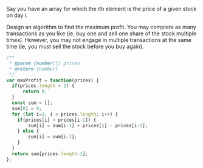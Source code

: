 Say you have an array for which the ith element is the price of a given stock on day i.

Design an algorithm to find the maximum profit. You may complete as many transactions as you like (ie, buy one and sell one share of the stock multiple times). However, you may not engage in multiple transactions at the same time (ie, you must sell the stock before you buy again).

```js
/**
 * @param {number[]} prices
 * @return {number}
 */
var maxProfit = function(prices) {
  if(prices.length < 2) {
      return 0;
  }
  const sum = [];
  sum[0] = 0;
  for (let i=1; i < prices.length; i++) {
  	if(prices[i] > prices[i-1]) {
  		sum[i] = sum[i-1] + prices[i] - prices[i-1];
  	} else {
  		sum[i] = sum[i-1];
  	}
  }
  return sum[prices.length-1];
};
```
